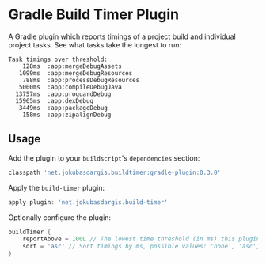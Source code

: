 Gradle Build Timer Plugin
=========================

A Gradle plugin which reports timings of a project build and individual project tasks. See what tasks take the longest to run:

```
Task timings over threshold:
    128ms  :app:mergeDebugAssets
   1099ms  :app:mergeDebugResources
    788ms  :app:processDebugResources
   5000ms  :app:compileDebugJava
  13757ms  :app:proguardDebug
  15965ms  :app:dexDebug
   3449ms  :app:packageDebug
    158ms  :app:zipalignDebug
```

Usage
----
Add the plugin to your `buildscript`'s `dependencies` section:

```groovy
classpath 'net.jokubasdargis.buildtimer:gradle-plugin:0.3.0'
```

Apply the `build-timer` plugin:

```groovy
apply plugin: 'net.jokubasdargis.build-timer'
```

Optionally configure the plugin:

```groovy
buildTimer {
    reportAbove = 100L // The lowest time threshold (in ms) this plugin should report above, default is 50L
    sort = 'asc' // Sort timings by ms, possible values: 'none', 'asc', 'desc'
}
```
